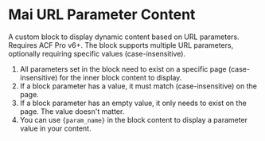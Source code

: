 # Mai URL Parameter Content
A custom block to display dynamic content based on URL parameters. Requires ACF Pro v6+. The block supports multiple URL parameters, optionally requiring specific values (case-insensitive).

1. All parameters set in the block need to exist on a specific page (case-insensitive) for the inner block content to display.
1. If a block parameter has a value, it must match (case-insensitive) on the page.
1. If a block parameter has an empty value, it only needs to exist on the page. The value doesn't matter.
1. You can use `{param_name}` in the block content to display a parameter value in your content.
